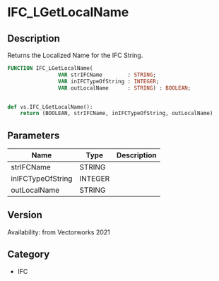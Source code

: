 # IFC_LGetLocalName

## Description
Returns the Localized Name for the IFC String.

```pascal
FUNCTION IFC_LGetLocalName(
				VAR strIFCName        : STRING;
				VAR inIFCTypeOfString : INTEGER;
				VAR outLocalName      : STRING) : BOOLEAN;
```

```python

def vs.IFC_LGetLocalName():
    return (BOOLEAN, strIFCName, inIFCTypeOfString, outLocalName)
```

## Parameters
|Name|Type|Description|
|---|---|---|
|strIFCName|STRING||
|inIFCTypeOfString|INTEGER||
|outLocalName|STRING||

## Version
Availability: from Vectorworks 2021
## Category
* IFC

